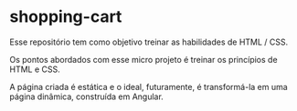 # shopping-cart
Esse repositório tem como objetivo treinar as habilidades de HTML / CSS.

Os pontos abordados com esse micro projeto é treinar os princípios de HTML e CSS.

A página criada é estática e o ideal, futuramente, é transformá-la em uma página dinâmica, construída em Angular.
